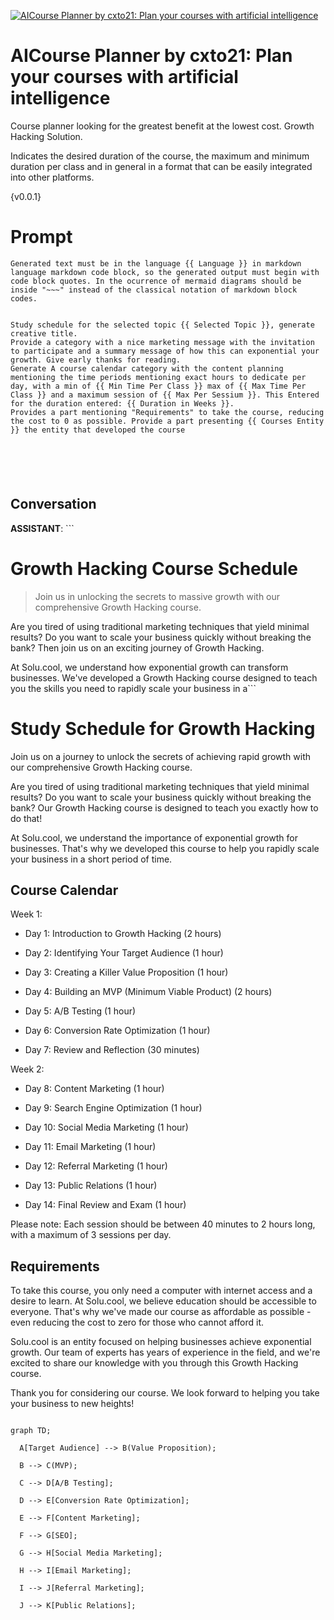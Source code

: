 
[![AICourse Planner by cxto21: Plan your courses with artificial intelligence](https://flow-prompt-covers.s3.us-west-1.amazonaws.com/icon/cute/cute_4.png)]()
# AICourse Planner by cxto21: Plan your courses with artificial intelligence 
Course planner looking for the greatest benefit at the lowest cost. Growth Hacking Solution.

Indicates the desired duration of the course, the maximum and minimum duration per class and in general in a format that can be easily integrated into other platforms.



{v0.0.1}

# Prompt

```
Generated text must be in the language {{ Language }} in markdown language markdown code block, so the generated output must begin with code block quotes. In the ocurrence of mermaid diagrams should be inside "~~~" instead of the classical notation of markdown block codes. 


Study schedule for the selected topic {{ Selected Topic }}, generate creative title.
Provide a category with a nice marketing message with the invitation to participate and a summary message of how this can exponential your growth. Give early thanks for reading.
Generate A course calendar category with the content planning mentioning the time periods mentioning exact hours to dedicate per day, with a min of {{ Min Time Per Class }} max of {{ Max Time Per Class }} and a maximum session of {{ Max Per Sessium }}. This Entered for the duration entered: {{ Duration in Weeks }}.
Provides a part mentioning "Requirements" to take the course, reducing the cost to 0 as possible. Provide a part presenting {{ Courses Entity }} the entity that developed the course






```

## Conversation

**ASSISTANT**: ```

# Growth Hacking Course Schedule



> Join us in unlocking the secrets to massive growth with our comprehensive Growth Hacking course.



Are you tired of using traditional marketing techniques that yield minimal results? Do you want to scale your business quickly without breaking the bank? Then join us on an exciting journey of Growth Hacking.



At Solu.cool, we understand how exponential growth can transform businesses. We've developed a Growth Hacking course designed to teach you the skills you need to rapidly scale your business in a```

# Study Schedule for Growth Hacking



Join us on a journey to unlock the secrets of achieving rapid growth with our comprehensive Growth Hacking course.



Are you tired of using traditional marketing techniques that yield minimal results? Do you want to scale your business quickly without breaking the bank? Our Growth Hacking course is designed to teach you exactly how to do that!



At Solu.cool, we understand the importance of exponential growth for businesses. That's why we developed this course to help you rapidly scale your business in a short period of time.



## Course Calendar



Week 1:

- Day 1: Introduction to Growth Hacking (2 hours)

- Day 2: Identifying Your Target Audience (1 hour)

- Day 3: Creating a Killer Value Proposition (1 hour)

- Day 4: Building an MVP (Minimum Viable Product) (2 hours)

- Day 5: A/B Testing (1 hour)

- Day 6: Conversion Rate Optimization (1 hour)

- Day 7: Review and Reflection (30 minutes)



Week 2:

- Day 8: Content Marketing (1 hour)

- Day 9: Search Engine Optimization (1 hour)

- Day 10: Social Media Marketing (1 hour)

- Day 11: Email Marketing (1 hour)

- Day 12: Referral Marketing (1 hour)

- Day 13: Public Relations (1 hour)

- Day 14: Final Review and Exam (1 hour)



Please note: Each session should be between 40 minutes to 2 hours long, with a maximum of 3 sessions per day.



## Requirements



To take this course, you only need a computer with internet access and a desire to learn. At Solu.cool, we believe education should be accessible to everyone. That's why we've made our course as affordable as possible - even reducing the cost to zero for those who cannot afford it.



Solu.cool is an entity focused on helping businesses achieve exponential growth. Our team of experts has years of experience in the field, and we're excited to share our knowledge with you through this Growth Hacking course.



Thank you for considering our course. We look forward to helping you take your business to new heights!



~~~mermaid

graph TD;

  A[Target Audience] --> B(Value Proposition);

  B --> C(MVP);

  C --> D[A/B Testing];

  D --> E[Conversion Rate Optimization];

  E --> F[Content Marketing];

  F --> G[SEO];

  G --> H[Social Media Marketing];

  H --> I[Email Marketing];

  I --> J[Referral Marketing];

  J --> K[Public Relations];

~~~

```


